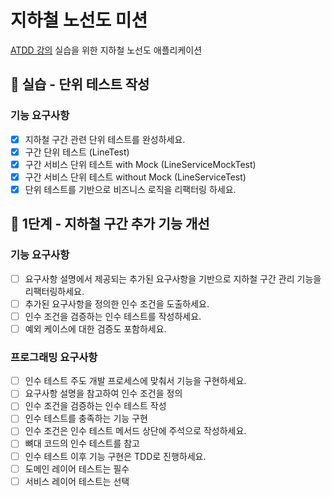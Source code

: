 # 지하철 노선도 미션

[ATDD 강의](https://edu.nextstep.camp/c/R89PYi5H) 실습을 위한 지하철 노선도 애플리케이션

## 🚀 실습 - 단위 테스트 작성

### 기능 요구사항

- [x] 지하철 구간 관련 단위 테스트를 완성하세요.
- [x] 구간 단위 테스트 (LineTest)
- [x] 구간 서비스 단위 테스트 with Mock (LineServiceMockTest)
- [x] 구간 서비스 단위 테스트 without Mock (LineServiceTest)
- [x] 단위 테스트를 기반으로 비즈니스 로직을 리팩터링 하세요.

## 🚀 1단계 - 지하철 구간 추가 기능 개선

### 기능 요구사항

- [ ] 요구사항 설명에서 제공되는 추가된 요구사항을 기반으로 지하철 구간 관리 기능을 리팩터링하세요.
- [ ] 추가된 요구사항을 정의한 인수 조건을 도출하세요.
- [ ] 인수 조건을 검증하는 인수 테스트를 작성하세요.
- [ ] 예외 케이스에 대한 검증도 포함하세요.

### 프로그래밍 요구사항

- [ ] 인수 테스트 주도 개발 프로세스에 맞춰서 기능을 구현하세요.
- [ ] 요구사항 설명을 참고하여 인수 조건을 정의
- [ ] 인수 조건을 검증하는 인수 테스트 작성
- [ ] 인수 테스트를 충족하는 기능 구현
- [ ] 인수 조건은 인수 테스트 메서드 상단에 주석으로 작성하세요.
- [ ] 뼈대 코드의 인수 테스트를 참고
- [ ] 인수 테스트 이후 기능 구현은 TDD로 진행하세요.
- [ ] 도메인 레이어 테스트는 필수
- [ ] 서비스 레이어 테스트는 선택